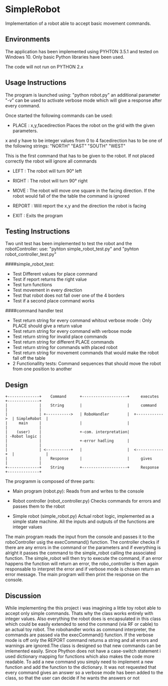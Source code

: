 # SimpleRobot

Implementation of a robot able to accept basic movement commands.

## Environments

The application has been implemented using PYHTON 3.5.1 and tested on Windows 10. Only basic Python libraries have been used.

The code will not run on PYTHON 2.x



## Usage Instructions

The program is launched using: "python robot.py" an additional parameter "-v" can be used to activate verbose mode
which will give a response after every command.

Once started the following commands can be used:

- PLACE : x,y,facedirection
Places the robot on the grid with the given parameters.

x and y have to be integer values from 0 to 4
facedirection has to be one of the following strings: "NORTH" "EAST" "SOUTH" "WEST"

This is the first command that has to be given to the robot. If not placed correctly the robot will ignore
all commands


- LEFT : The robot will turn 90° left

- RIGHT : The robot will turn 90° right

- MOVE : The robot will move one square in the facing direction. If the robot would fall of the  the table the command is ignored

- REPORT : Will report the x,y and the direction the robot is facing

- EXIT : Exits the program


## Testing Instructions

Two unit test has been implemented to test the robot and the robotController:
use:
"pyhton simple_robot_test.py" and "pyhton robot_controller_test.py"


####simple_robot_test:
-	Test Different values for place command
-	Test if report returns the right value
-	Test turn functions
-	Test movement in every direction
-	Test that robot does not fall over one of the 4 borders
-	Test if a second place command works

####command handler test
-	Test return string for every command whitout verbose mode : Only PLACE should give a return value
-	Test return string for every command with verbose mode
-	Test return string for invalid place commands
-	Test return string for different PLACE commands
-	Test return string for commands with placed robot
-	Test return string for movement commands that would make the robot fall off the table
-	2 Functionallity tests: Command sequences that should move the robot from one position to another

## Design

```
+--------------+    Command      +--------------------+     executes     +--------------+
|              |    String       |                    |     command      |              |
|              | +----------->   | RoboHandler        |  +------------>  | SimpleRobot  |
|     main     |                 |                    |                  |              |
|    (user)    |                 +-com. interpretation|                  | -Robot logic |
|              |                 +-error hadling      |                  |              |
|              | <-----------+   |                    |  <------------+  |              |
|              |    Response     |                    |     gives        |              |
+--------------+    String       +--------------------+     Response     +--------------+
```


The programm is composed of three parts:

- Main program (robot.py):
Reads from and writes to the console

- Robot controller (robot_controller.py)
Checks commands for errors and passes them to the robot

- Simple robot (simple_robot.py)
Actual robot logic, implemented as a simple state machine. All the inputs and outputs of the functions are integer values


The main program reads the input from the console and passes it to the roboController usig the execCommand() function.
The controller checks if there are any errors in the command or the parameters and if everything is alright it passes
the command to the simple_robot calling the associated function.
The simple_robot will then try to execute the command, if an error happens the function will return an error, the robo_controller
is then again responsable to interpret the error and if verbose mode is chosen return an error message. The main
program will then print the response on the console.


## Discussion

While implementing the this project i was imagining a little toy robot able to accept only simple commands. Thats why the class works entirely
with integer values. Also everything the robot does is encapsulated in this class which could be easily extended to send the command (via RF or cable) to
an actual toy robot.
The robohandler works as command interpreter, the commands are passed via the execCommand() function. If the verbose mode is off only the REPORT command returns a string
and all errors and warnings are ignored.The class is designed so that new commands can be imlemented easily.
Since Phython does not have a case-switch statement i used dictionary mapping for functions which also makes the code more readable.
To add a new command you simply need to implement a new function and add the function to the dictionary. 
It was not requested that every command gives an answer so a verbose mode has been added to the class, so that the user can decide if he wants the answers or not
